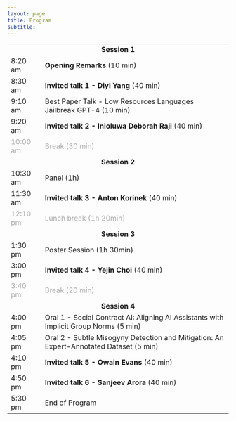 ```yaml
---
layout: page
title: Program
subtitle: 
---
```


<!-- <div class='program-table' style='font-size: 10pt; width:100%;'> -->
<!-- <div class='program-table' style='font-size: 10pt; width:80%; margin-left: auto; margin-right: auto;'> -->


<!-- Program when finalized will appear here. Please check back soon. -->

<table style='margin-bottom:10pt;margin-left:auto;margin-right:auto;'>
  <tr>
    <!-- <td colspan="2"><b>Session 1:</b></td> -->
    <td colspan="2" style="text-align: center;"><b>Session 1</b></td>
  </tr>
  <tr>
    <td>8:20 am</td>
    <td><b>Opening Remarks</b> (10 min)</td>
  </tr>
  <tr>
    <td>8:30 am</td>
    <td><b>Invited talk 1 - Diyi Yang</b> (40 min) <!-- Diyi Yang --></td>
  </tr>
  <tr>
    <td>9:10 am</td>
    <td>Best Paper Talk - Low Resources Languages Jailbreak GPT-4 (10 min) <!-- No Speaker Mentioned --></td>
  </tr>
  <tr>
    <td>9:20 am</td>
    <td><b>Invited talk 2 - Inioluwa Deborah Raji</b> (40 min) <!-- : Deb Raji --></td>
  </tr>
  <tr style='color:darkgray;'>
    <td>10:00 am</td>
    <td>Break (30 min)</td>
  </tr>
  
  <tr>
    <td colspan="2" style="text-align: center;"><b>Session 2</b></td>
  </tr>
  <tr>
    <td>10:30 am</td>
    <td>Panel (1h) <!-- No Specific Speakers Mentioned --></td>
  </tr>
  <tr>
    <td>11:30 am</td>
    <td><b>Invited talk 3 - Anton Korinek</b> (40 min) </td>
  </tr>
  <tr style='color:darkgray;'>
    <td>12:10 pm</td>
    <td>Lunch break (1h 20min)</td>
  </tr>
  
  <tr>
    <td colspan="2" style="text-align: center;"><b>Session 3</b></td>
  </tr>
  <tr>
    <td>1:30 pm</td>
    <td>Poster Session (1h 30min) <!-- No Specific Speakers Mentioned --></td>
  </tr>
  <tr>
    <td>3:00 pm</td>
    <td><b>Invited talk 4 - Yejin Choi</b> (40 min)</td>
  </tr>
  <tr style='color:darkgray;'>
    <td>3:40 pm</td>
    <td>Break (20 min)</td>
  </tr>
  <tr>
    <td colspan="2" style="text-align: center;"><b>Session 4</b></td>
  </tr>
  <tr>
    <td>4:00 pm</td>
    <td>Oral 1 - Social Contract AI: Aligning AI Assistants with Implicit Group Norms (5 min) <!-- No Speaker Mentioned --></td>
  </tr>
  <tr>
    <td>4:05 pm</td>
    <td>Oral 2 - Subtle Misogyny Detection and Mitigation: An Expert-Annotated Dataset (5 min) <!-- No Speaker Mentioned --></td>
  </tr>
  <tr>
    <td>4:10 pm</td>
    <td><b>Invited talk 5 - Owain Evans</b> (40 min) <!-- : Owain Evans --></td>
  </tr>
  <tr>
    <td>4:50 pm</td>
    <td><b>Invited talk 6 - Sanjeev Arora</b> (40 min) <!-- : Rumman Ch. --></td>
  </tr>
  <tr>
    <td>5:30 pm</td>
    <td>End of Program <!-- No Specific Speakers Mentioned --></td>
  </tr>
</table>

<!-- </div> -->
